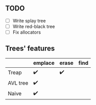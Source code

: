 ## TODO
- [ ] Write splay tree
- [ ] Write red-black tree
- [ ] Fix allocators

## Trees' features
|          | emplace | erase | find |
| -------- | ------- | ----- | ---- |
| Treap    | :heavy_check_mark:         | :heavy_check_mark:       |      | :heavy_check_mark:
| AVL tree | :heavy_check_mark:         |                          |      | :heavy_check_mark:
| Naive    | :heavy_check_mark:         |                          |      | :heavy_check_mark:
